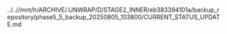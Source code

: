 ../..//mnt/h/ARCHIVE/.UNWRAP/D/STAGE2_INNER/eb383394101a/backup_repository/phase5_5_backup_20250805_103800/CURRENT_STATUS_UPDATE.md